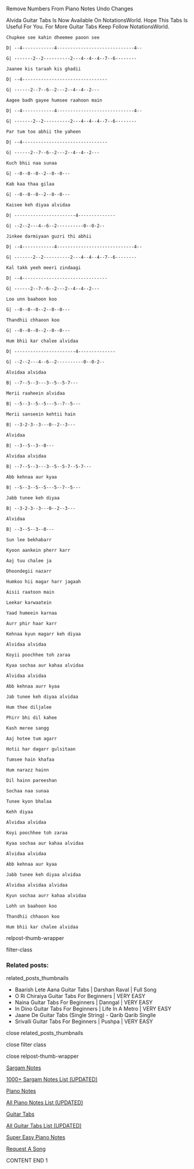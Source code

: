 
Remove Numbers From Piano Notes
Undo Changes

Alvida Guitar Tabs Is Now Available On NotationsWorld. Hope This Tabs Is Useful For You. For More Guitar Tabs Keep Follow NotationsWorld.

```
Chupkee see kahin dheemee paoon see

D| --4------------4-----------------------------4--

G| -------2--2----------2---4--4--4--7--6--------

Jaanee kis taraah kis ghadii

D| --4--------------------------------

G| ------2--7--6--2---2--4--4--2---

Aagee badh gayee humsee raahoon main

D| --4------------4-----------------------------4--

G| -------2--2----------2---4--4--4--7--6--------

Par tum too abhii the yaheen

D| --4--------------------------------

G| ------2--7--6--2---2--4--4--2---

Kuch bhii naa sunaa

G| --0--0--0--2--0--0---

Kab kaa thaa gilaa

G| --0--0--0--2--0--0---

Kaisee keh diyaa alvidaa

D| -----------------------4--------------

G| --2--2---4--6--2----------0--0-2--

Jinkee darmiyaan guzri thi abhii

D| --4------------4-----------------------------4--

G| -------2--2----------2---4--4--4--7--6--------

Kal takk yeeh meeri zindaagi

D| --4--------------------------------

G| ------2--7--6--2---2--4--4--2---

Loo unn baahoon koo

G| --0--0--0--2--0--0---

Thandhii chhaoon koo

G| --0--0--0--2--0--0---

Hum bhii kar chalee alvidaa

D| -----------------------4--------------

G| --2--2---4--6--2----------0--0-2--

Alvidaa alvidaa

B| --7--5--3---3--5--5-7---

Merii raaheein alvidaa

B| --5--3--5--5---5--7--5---

Merii sanseein kehtii hain 

B| --3-2-3--3---0--2--3---

Alvidaa

B| --3--5--3--0---

Alvidaa alvidaa

B| --7--5--3---3--5--5-7--5-7---

Abb kehnaa aur kyaa

B| --5--3--5--5---5--7--5---

Jabb tunee keh diyaa

B| --3-2-3--3---0--2--3---

Alvidaa

B| --3--5--3--0---

Sun lee bekhabarr

Kyoon aankein pherr karr

Aaj tuu chalee ja

Dhoondegii nazarr

Humkoo hii magar harr jagaah

Aisii raatoon main

Leekar karwaatein

Yaad humeein karnaa

Aurr phir haar karr

Kehnaa kyun magarr keh diyaa

Alvidaa alvidaa

Koyii poochhee toh zaraa

Kyaa sochaa aur kahaa alvidaa

Alvidaa alvidaa

Abb kehnaa aurr kyaa

Jab tunee keh diyaa alvidaa

Hum thee diljalee

Phirr bhi dil kahee

Kash meree sangg

Aaj hotee tum agarr

Hotii har dagarr gulsitaan

Tumsee hain khafaa

Hum narazz hainn

Dil hainn pareeshan

Sochaa naa sunaa

Tunee kyon bhalaa

Kehh diyaa

Alvidaa alvidaa

Koyi poochhee toh zaraa

Kyaa sochaa aur kahaa alvidaa

Alvidaa alvidaa

Abb kehnaa aur kyaa

Jabb tunee keh diyaa alvidaa

Alvidaa alvidaa alvidaa

Kyun sochaa aurr kahaa alvidaa

Lohh un baahoon koo

Thandhii chhaoon koo

Hum bhii kar chalee alvidaa
```

relpost-thumb-wrapper

filter-class

### Related posts:

related_posts_thumbnails

* Baarish Lete Aana Guitar Tabs | Darshan Raval | Full Song
* O Ri Chiraiya Guitar Tabs For Beginners | VERY EASY
* Naina Guitar Tabs For Beginners | Danngal | VERY EASY
* In Dino Guitar Tabs For Beginners | Life In A Metro | VERY EASY
* Jaane De Guitar Tabs (Single String) - Qarib Qarib Singlle
* Srivalli Guitar Tabs For Beginners | Pushpa | VERY EASY

close related_posts_thumbnails

close filter class

close relpost-thumb-wrapper

[Sargam Notes](https://www.notationsworld.com/sargam-notes.html)

[1000+ Sargam Notes List (UPDATED)](https://www.notationsworld.com/all-songs-list-sargam-notes.html)

[Piano Notes](https://www.notationsworld.com/piano-notes.html)

[All Piano Notes List (UPDATED)](https://www.notationsworld.com/all-songs-list-piano-notes.html)

[Guitar Tabs](https://www.notationsworld.com/guitar-tabs.html)

[All Guitar Tabs List (UPDATED)](https://www.notationsworld.com/all-songs-list-guitar-tabs.html)

[Super Easy Piano Notes](https://studywall.in/)

[Request A Song](https://www.notationsworld.com/request-a-song.html)

CONTENT END 1

